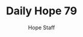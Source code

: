 ---
image: /assets/img/daily-hope-default-artwork.png
title: Daily Hope 79
number: 79
categories:
  - Daily Hope
author: Hope Staff
notes: Daily Hope 79
embed: >-
  <iframe style="border-radius:12px" src="https://open.spotify.com/embed/episode/2yRiNbthrLlffU7kMRow1j?utm_source=generator" width="100%" height="152" frameBorder="0" allowfullscreen="" allow="autoplay; clipboard-write; encrypted-media; fullscreen; picture-in-picture" loading="lazy"></iframe>
---